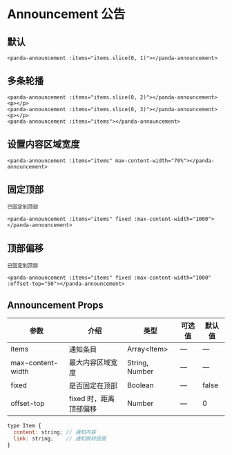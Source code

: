 # Announcement 公告

## 默认

```vue
<panda-announcement :items="items.slice(0, 1)"></panda-announcement>
```

## 多条轮播

```vue
<panda-announcement :items="items.slice(0, 2)"></panda-announcement>
<p></p>
<panda-announcement :items="items.slice(0, 3)"></panda-announcement>
<p></p>
<panda-announcement :items="items"></panda-announcement>
```

## 设置内容区域宽度

```vue
<panda-announcement :items="items" max-content-width="70%"></panda-announcement>
```

## 固定顶部

```vue
已固定到顶部

<panda-announcement :items="items" fixed :max-content-width="1000"></panda-announcement>
```

## 顶部偏移

```vue
已固定到顶部

<panda-announcement :items="items" fixed :max-content-width="1000" :offset-top="50"></panda-announcement>
```

## Announcement Props

| 参数 | 介绍 | 类型 | 可选值 | 默认值 |
|------|------|------|------|------|
| items | 通知条目 | Array&lt;Item&gt; | — | — |
| max-content-width | 最大内容区域宽度 | String, Number | — | — |
| fixed | 是否固定在顶部 | Boolean | — | false |
| offset-top | fixed 时，距离顶部偏移 | Number | — | 0 |

<!-- | hide-arrow | 是否隐藏箭头 | Boolean | — | false | -->

```js
type Item {
  content: string; // 通知内容
  link: string;    // 通知跳转链接
}
```

<script>
  const content = 'This is the content of the notification';
  const content2 = 'This is the content of the notification, This is the content of the notification, This is the content of the notification, This is the content of the notification, This is the content of the notification';
  const link = 'https://www.sogo.com';

  export default {
    data () {
      return {
        items: [
          { content: content + '-1', link, },
          { content: content + '-2', link, },
          { content: content + '-3', link, },
          { content: content2, link, },
        ]
      };
    },
  };
</script>
